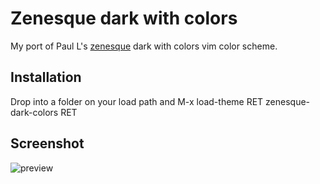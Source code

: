 # Zenesque dark with colors

My port of Paul L's [zenesque](http://www.vim.org/scripts/script.php?script_id=3340) dark with colors vim color scheme.

## Installation

Drop into a folder on your load path and M-x load-theme RET zenesque-dark-colors RET

## Screenshot

![preview](https://raw.github.com/darrik/zenesque-theme/master/preview.png "preview")
